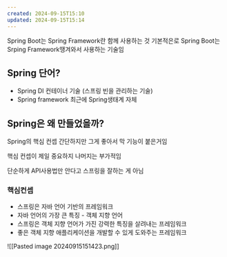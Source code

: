 ```yaml
---
created: 2024-09-15T15:10
updated: 2024-09-15T15:14
---
```



Spring Boot는 Spring Framework란 함께 사용하는 것
기본적은로 Spring Boot는 Srping Framework땡겨와서 사용하는 기술임

## Spring 단어?
- Spring DI 컨테이너 기술 (스프링 빈을 관리하는 기술)
- Spring framework 최근에 Spring생태계 자체

## Spring은 왜 만들었을까?
Spring의 핵심 컨셉
간단하지만 그게 좋아서 막 기능이 붙은거임

핵심 컨셉이 제일 중요하지 나머지는 부가적임 

단순하게 API사용법만 안다고 스프링을 잘하는 게 아님

### 핵심컨셉
- 스프링은 자바 언어 기반의 프레임워크
- 자바 언어의 가장 큰 특징 - 객체 지향 언어
- 스프링은 객체 지향 언어가 가진 강력한 특징을 살려내는 프레임워크
- 좋은 객체 지향 애플리케이션을 개발할 수 있게 도와주는 프레임워크

![[Pasted image 20240915151423.png]]






